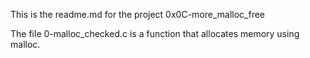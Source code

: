 This is the readme.md for the project 0x0C-more_malloc_free

The file 0-malloc_checked.c is a function that allocates memory using malloc.
